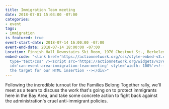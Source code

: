 ```yaml
---
title: Immigration Team meeting
date: 2018-07-01 15:03:00 -07:00
categories:
- event
tags:
- immigration
is featured: true
event-start-date: 2018-07-14 16:00:00 -07:00
event-end-date: 2018-07-14 18:00:00 -07:00
Location: Finnish Hall Downstairs Ski Room, 1970 Chestnut St., Berkeley
embed-code: "<link href='https://actionnetwork.org/css/style-embed-v3.css' rel='stylesheet'
  type='text/css' /><script src='https://actionnetwork.org/widgets/v3/event/immigration-team-meeting?format=js&source=widget'></script><div
  id='can-event-area-immigration-team-meeting' style='width: 100%'><!-- this div is
  the target for our HTML insertion --></div>"
---
```


Following the incredible turnout for the Families Belong Together rally, we'll meet as a team to discuss the work that's going on to protect immigrants here in the Bay Area, and take some concrete action to fight back against the administration's cruel anti-immigrant policies.